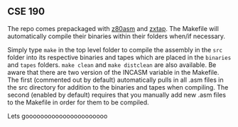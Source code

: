 ## CSE 190 ##
The repo comes prepackaged with [z80asm](http://www.nongnu.org/z80asm/) and [zxtap](https://github.com/AlbertVeli/ZX_Beep/tree/master/ZX_Tap). The Makefile will automatically compile their binaries within their folders when/if necessary.

Simply type `make` in the top level folder to compile the assembly in the `src` folder into its respective binaries and tapes which are placed in the `binaries` and `tapes` folders. `make clean` and `make distclean` are also available. Be aware that there are two version of the INCASM variable in the Makefile. The first (commented out by default) automatically pulls in all .asm files in the src directory for addition to the binaries and tapes when compiling. The second (enabled by
default) requires that you manually add new .asm files to the Makefile in order for them to be compiled.

Lets goooooooooooooooooooooo

